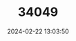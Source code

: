 ---
title: "34049"
category: "Picea breweriana"
draft: false
date: 2024-02-22 13:03:50
languages:
  English: ["Weeping Spruce", "Brewer's Spruce"]
---